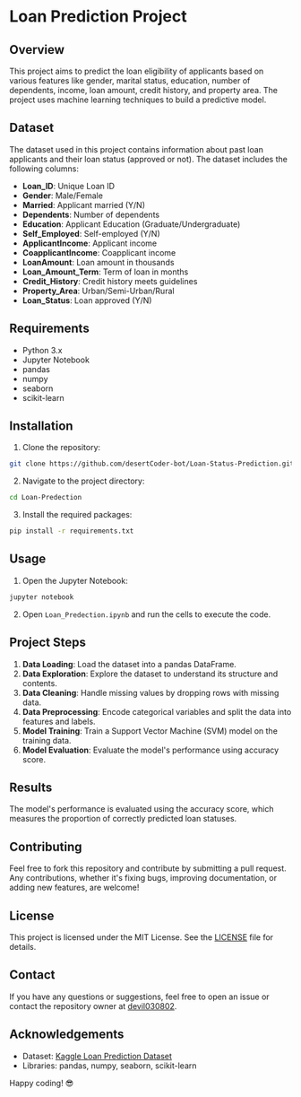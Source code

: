 # Loan Prediction Project

## Overview

This project aims to predict the loan eligibility of applicants based on various features like gender, marital status, education, number of dependents, income, loan amount, credit history, and property area. The project uses machine learning techniques to build a predictive model.

## Dataset

The dataset used in this project contains information about past loan applicants and their loan status (approved or not). The dataset includes the following columns:

- **Loan_ID**: Unique Loan ID
- **Gender**: Male/Female
- **Married**: Applicant married (Y/N)
- **Dependents**: Number of dependents
- **Education**: Applicant Education (Graduate/Undergraduate)
- **Self_Employed**: Self-employed (Y/N)
- **ApplicantIncome**: Applicant income
- **CoapplicantIncome**: Coapplicant income
- **LoanAmount**: Loan amount in thousands
- **Loan_Amount_Term**: Term of loan in months
- **Credit_History**: Credit history meets guidelines
- **Property_Area**: Urban/Semi-Urban/Rural
- **Loan_Status**: Loan approved (Y/N)

## Requirements

- Python 3.x
- Jupyter Notebook
- pandas
- numpy
- seaborn
- scikit-learn

## Installation

1. Clone the repository:

```bash
git clone https://github.com/desertCoder-bot/Loan-Status-Prediction.git
```

2. Navigate to the project directory:

```bash
cd Loan-Predection
```

3. Install the required packages:

```bash
pip install -r requirements.txt
```

## Usage

1. Open the Jupyter Notebook:

```bash
jupyter notebook
```

2. Open `Loan_Predection.ipynb` and run the cells to execute the code.

## Project Steps

1. **Data Loading**: Load the dataset into a pandas DataFrame.
2. **Data Exploration**: Explore the dataset to understand its structure and contents.
3. **Data Cleaning**: Handle missing values by dropping rows with missing data.
4. **Data Preprocessing**: Encode categorical variables and split the data into features and labels.
5. **Model Training**: Train a Support Vector Machine (SVM) model on the training data.
6. **Model Evaluation**: Evaluate the model's performance using accuracy score.

## Results

The model's performance is evaluated using the accuracy score, which measures the proportion of correctly predicted loan statuses.

## Contributing

Feel free to fork this repository and contribute by submitting a pull request. Any contributions, whether it's fixing bugs, improving documentation, or adding new features, are welcome!

## License

This project is licensed under the MIT License. See the [LICENSE](LICENSE) file for details.

## Contact

If you have any questions or suggestions, feel free to open an issue or contact the repository owner at [devil030802](https://github.com/devil030802).

## Acknowledgements

- Dataset: [Kaggle Loan Prediction Dataset](https://www.kaggle.com/altruistdelhite04/loan-prediction-problem-dataset)
- Libraries: pandas, numpy, seaborn, scikit-learn

Happy coding! 😎
